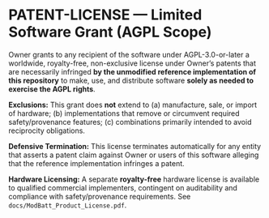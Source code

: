# PATENT-LICENSE — Limited Software Grant (AGPL Scope)

Owner grants to any recipient of the software under AGPL-3.0-or-later a worldwide, royalty-free,
non-exclusive license under Owner’s patents that are necessarily infringed **by the unmodified
reference implementation of this repository** to make, use, and distribute software **solely
as needed to exercise the AGPL rights**.

**Exclusions:** This grant does **not** extend to (a) manufacture, sale, or import of hardware;
(b) implementations that remove or circumvent required safety/provenance features;
(c) combinations primarily intended to avoid reciprocity obligations.

**Defensive Termination:** This license terminates automatically for any entity that asserts
a patent claim against Owner or users of this software alleging that the reference implementation
infringes a patent.

**Hardware Licensing:** A separate **royalty-free** hardware license is available to qualified
commercial implementers, contingent on auditability and compliance with safety/provenance requirements.
See `docs/ModBatt_Product_License.pdf`.
